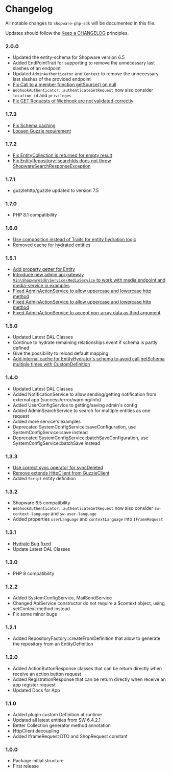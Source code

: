 # Changelog

All notable changes to `shopware-php-sdk` will be documented in this file.

Updates should follow the [Keep a CHANGELOG](http://keepachangelog.com/) principles.

### 2.0.0
- Updated the entity-schema for Shopware version 6.5
- Added EndPointTrait for supporting to remove the unnecessary last slashes of an endpoint
- Updated `AdminAuthenticator` and `Context` to remove the unnecessary last slashes of the provided endpoint
- [Fix Call to a member function getSource() on null](https://github.com/vienthuong/shopware-php-sdk/issues/65)
- `WebhookAuthenticator::authenticateGetRequest` now also consider `location-id` and `privileges`
- [Fix GET Requests of Webhook are not validated correctly](https://github.com/vienthuong/shopware-php-sdk/issues/61)

### 1.7.3
- [Fix Schema caching](https://github.com/vienthuong/shopware-php-sdk/pull/62)
- [Loosen Guzzle requirement](https://github.com/vienthuong/shopware-php-sdk/pull/63)

### 1.7.2
- [Fix EntityCollection is returned for empty result](https://github.com/vienthuong/shopware-php-sdk/issues/58)
- [Fix EntityRepository::searchIds does not throw ShopwareSearchResponseException](https://github.com/vienthuong/shopware-php-sdk/issues/49)

### 1.7.1
- guzzlehttp/guzzle updated to version 7.5

### 1.7.0
- PHP 8.1 compatibility

### 1.6.0
- [Use composition instead of Traits for entity hydration logic](https://github.com/vienthuong/shopware-php-sdk/issues/46)
- [Removed cache for hydrated entities](https://github.com/vienthuong/shopware-php-sdk/issues/46)

### 1.5.1
- [Add property getter for Entity](https://github.com/vienthuong/shopware-php-sdk/pull/43)
- [Introduce new admin api gateway `Vin\ShopwareSdk\Service\MediaService` to work with media endpoint and media-service in examples](https://github.com/vienthuong/shopware-php-sdk/issues/39)
- [Fixed AdminActionService to allow uppercase and lowercase http method](https://github.com/vienthuong/shopware-php-sdk/issues/35)
- [Fixed AdminActionService to allow uppercase and lowercase http method](https://github.com/vienthuong/shopware-php-sdk/issues/35)
- [Fixed AdminActionService to accept non-array data as third argument](https://github.com/vienthuong/shopware-php-sdk/issues/38)

### 1.5.0
- Updated Latest DAL Classes
- Continue to hydrate remaining relationships event if schema is partly defined
- Give the possibility to reload default mapping
- [Add internal cache for EntityHydrator's schema to avoid call getSchema multiple times with CustomDefinition](https://github.com/vienthuong/shopware-php-sdk/issues/35)

### 1.4.0
- Updated Latest DAL Classes
- Added NotificationService to allow sending/getting notification from external app (success/error/warning/info)
- Added UserConfigService to getting/saving admin's config
- Added AdminSearchService to search for multiple entities as one request
- Added more service's examples
- Deprecated SystemConfigService::saveConfiguration, use SystemConfigService::save instead
- Deprecated SystemConfigService::batchSaveConfiguration, use SystemConfigService::batchSave instead

### 1.3.3
- [Use correct sync operator for syncDeleted](https://github.com/vienthuong/shopware-php-sdk/pull/16)
- [Remove extends HttpClient from GuzzleClient](https://github.com/vienthuong/shopware-php-sdk/issues/5)
- Added `Script` entity definition

### 1.3.2
- Shopware 6.5 compatibility
- `WebhookAuthenticator::authenticateGetRequest` now also consider `sw-context-language` and `sw-user-language`
- Added properties `userLanguage` and `contextLanguage` into `IFrameRequest`

### 1.3.1
- [Hydrate Bug fixed](https://github.com/vienthuong/shopware-php-sdk/issues/10)
- Update Latest DAL Classes

### 1.3.0
- PHP 8 compatibility

### 1.2.2
- Added SystemConfigService, MailSendService
- Changed ApiService constructor do not require a $context object, using setContext method instead
- Fix some minor bugs

### 1.2.1
- Added RepositoryFactory::createFromDefinition that allow to generate the repository from an EntityDefinition 

### 1.2.0
- Added ActionButtonResponse classes that can be return directly when receive an action button request
- Added RegistrationResponse that can be return directly when receive an app register request
- Updated Docs for App

### 1.1.0
- Added plugin custom Definition at runtime
- Updated all latest entities from SW 6.4.2.1  
- Better Collection generator method annotation
- HttpClient decoupling
- Added IframeRequest DTO and ShopRequest constant

### 1.0.0
- Package initial structure
- First release
